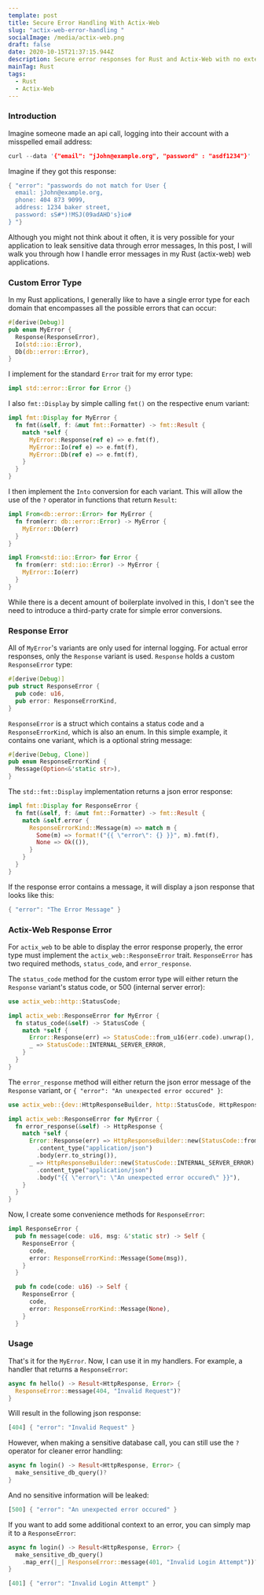 ```yaml
---
template: post
title: Secure Error Handling With Actix-Web
slug: "actix-web-error-handling "
socialImage: /media/actix-web.png
draft: false
date: 2020-10-15T21:37:15.944Z
description: Secure error responses for Rust and Actix-Web with no external crates.
mainTag: Rust
tags:
  - Rust
  - Actix-Web
---
```

### Introduction


Imagine someone made an api call, logging into their account with a misspelled email address:

```rust
curl --data '{"email": "jJohn@example.org", "password" : "asdf1234"}'
```

Imagine if they got this response:

```rust
{ "error": "passwords do not match for User {
  email: jJohn@example.org,
  phone: 404 873 9099,
  address: 1234 baker street,
  password: sS#*)!MSJ(09adAHD's}io#
} "}
```

Although you might not think about it often, it is very possible for your application to leak sensitive data through error messages, In this post, I will walk you through how I handle error messages in my Rust (actix-web) web applications.

### Custom Error Type

In my Rust applications, I generally like to have a single error type for each domain that encompasses all the possible errors that can occur:

```rust
#[derive(Debug)]
pub enum MyError {
  Response(ResponseError),
  Io(std::io::Error),
  Db(db::error::Error),
}
```

I implement for the standard `Error` trait for my error type:

```rust
impl std::error::Error for Error {}
```

I also `fmt::Display` by simple calling `fmt()` on the respective enum variant:

```rust
impl fmt::Display for MyError {
  fn fmt(&self, f: &mut fmt::Formatter) -> fmt::Result {
    match *self {
      MyError::Response(ref e) => e.fmt(f),
      MyError::Io(ref e) => e.fmt(f),
      MyError::Db(ref e) => e.fmt(f),
    }
  }
}
```

I then implement the `Into` conversion for each variant. This will allow the use of the `?` operator in functions that return `Result`:

```rust
impl From<db::error::Error> for MyError {
  fn from(err: db::error::Error) -> MyError {
    MyError::Db(err)
  }
}

impl From<std::io::Error> for Error {
  fn from(err: std::io::Error) -> MyError {
    MyError::Io(err)
  }
}
```

While there is a decent amount of boilerplate involved in this, I don't see the need to introduce a third-party crate for simple error conversions.

### Response Error

All of `MyError`'s variants are only used for internal logging. For actual error responses, only the `Response` variant is used. `Response` holds a custom `ResponseError` type:

```rust
#[derive(Debug)]
pub struct ResponseError {
  pub code: u16,
  pub error: ResponseErrorKind,
}
```

`ResponseError` is a struct which contains a status code and a `ResponseErrorKind`, which is also an enum. In this simple example, it contains one variant, which is a optional string message:

```rust
#[derive(Debug, Clone)]
pub enum ResponseErrorKind {
  Message(Option<&'static str>),
}
```

The `std::fmt::Display` implementation returns a json error response:

```rust
impl fmt::Display for ResponseError {
  fn fmt(&self, f: &mut fmt::Formatter) -> fmt::Result {
    match &self.error {
      ResponseErrorKind::Message(m) => match m {
        Some(m) => format!("{{ \"error\": {} }}", m).fmt(f),
        None => Ok(()),
      }
    }
  }
}
```

If the response error contains a message, it will display a json response that looks like this:

```rust
{ "error": "The Error Message" }
```

### Actix-Web Response Error

For `actix_web` to be able to display the error response properly, the error type must implement the `actix_web::ResponseError` trait. `ResponseError` has two required methods, `status_code`, and `error_response`. 

The `status_code` method for the custom error type will either return the `Response` variant's status code, or 500 (internal server error):

```rust
use actix_web::http::StatusCode;

impl actix_web::ResponseError for MyError {
  fn status_code(&self) -> StatusCode {
    match *self {
      Error::Response(err) => StatusCode::from_u16(err.code).unwrap(),
      _ => StatusCode::INTERNAL_SERVER_ERROR,
    }
  }
}
```

The `error_response` method will either return the json error message of the `Response` variant, or `{ "error": "An unexpected error occured" }`:

```rust
use actix_web::{dev::HttpResponseBuilder, http::StatusCode, HttpResponse};

impl actix_web::ResponseError for MyError {
  fn error_response(&self) -> HttpResponse {
    match *self {
      Error::Response(err) => HttpResponseBuilder::new(StatusCode::from_u16(err.code).unwrap())
        .content_type("application/json")
        .body(err.to_string()),
      _ => HttpResponseBuilder::new(StatusCode::INTERNAL_SERVER_ERROR)
        .content_type("application/json")
        .body("{{ \"error\": \"An unexpected error occured\" }}"),
    }
  }
}
```

Now, I create some convenience methods for `ResponseError`:

```rust
impl ResponseError {
  pub fn message(code: u16, msg: &'static str) -> Self {
    ResponseError {
      code,
      error: ResponseErrorKind::Message(Some(msg)),
    }
  }

  pub fn code(code: u16) -> Self {
    ResponseError {
      code,
      error: ResponseErrorKind::Message(None),
    }
  }
```

### Usage

That's it for the `MyError`. Now, I can use it in my handlers. For example, a handler that returns a `ResponseError`:

```rust
async fn hello() -> Result<HttpResponse, Error> {
  ResponseError::message(404, "Invalid Request")?
}
```

Will result in the following json response:

```rust
[404] { "error": "Invalid Request" }
```

However, when making a sensitive database call, you can still use the `?` operator for cleaner error handling:

```rust
async fn login() -> Result<HttpResponse, Error> {
  make_sensitive_db_query()?
}
```

And no sensitive information will be leaked:

```rust
[500] { "error": "An unexpected error occured" }
```

If you want to add some additional context to an error, you can simply map it to a `ResponseError`:

```rust
async fn login() -> Result<HttpResponse, Error> {
  make_sensitive_db_query()
    .map_err(|_| ResponseError::message(401, "Invalid Login Attempt"))?
}
```

```rust
[401] { "error": "Invalid Login Attempt" }
```